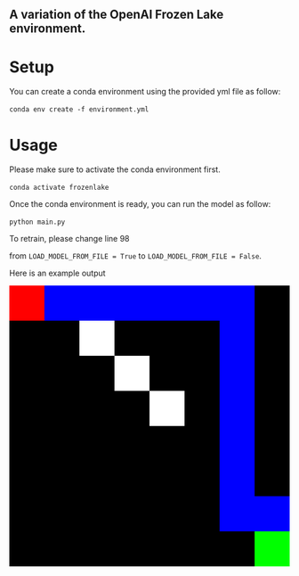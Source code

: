 ## A variation of the OpenAI Frozen Lake environment.

# Setup
You can create a conda environment using the provided yml file as follow:

`conda env create -f environment.yml`

# Usage
Please make sure to activate the conda environment first.

`conda activate frozenlake`


Once the conda environment is ready, you can run the model as follow:

`python main.py`

To retrain, please change line 98

from `LOAD_MODEL_FROM_FILE = True` to `LOAD_MODEL_FROM_FILE = False`.

Here is an example output

![map_13.png](map_13.png?raw=true "Example Output")